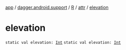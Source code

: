 [app](../../../index.md) / [dagger.android.support](../../index.md) / [R](../index.md) / [attr](index.md) / [elevation](./elevation.md)

# elevation

`static val elevation: `[`Int`](https://kotlinlang.org/api/latest/jvm/stdlib/kotlin/-int/index.html)
`static val elevation: `[`Int`](https://kotlinlang.org/api/latest/jvm/stdlib/kotlin/-int/index.html)